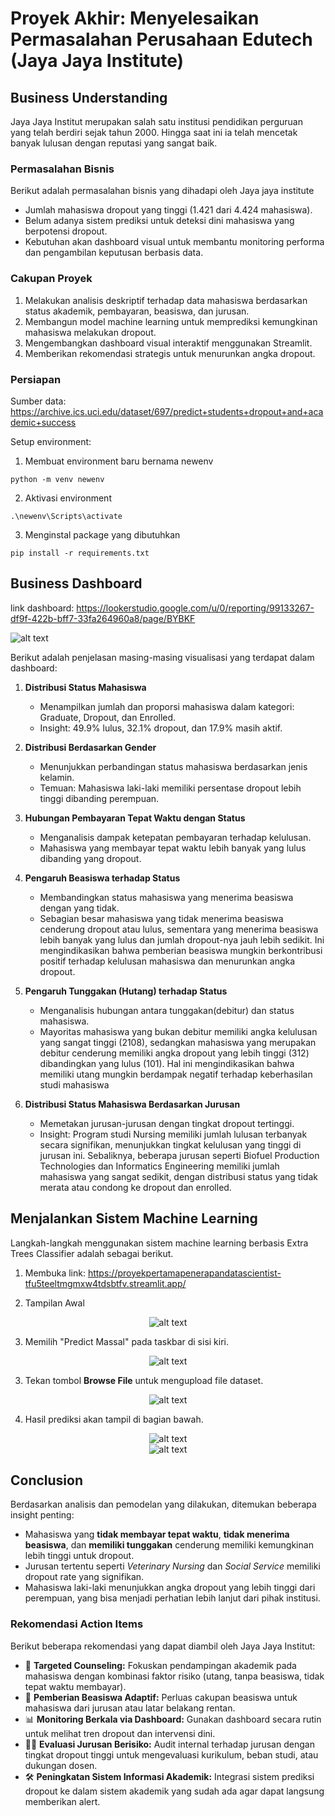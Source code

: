 # Proyek Akhir: Menyelesaikan Permasalahan Perusahaan Edutech (Jaya Jaya Institute)

## Business Understanding
Jaya Jaya Institut merupakan salah satu institusi pendidikan perguruan yang telah berdiri sejak tahun 2000. Hingga saat ini ia telah mencetak banyak lulusan dengan reputasi yang sangat baik.

### Permasalahan Bisnis
Berikut adalah permasalahan bisnis yang dihadapi oleh Jaya jaya institute
- Jumlah mahasiswa dropout yang tinggi (1.421 dari 4.424 mahasiswa).
- Belum adanya sistem prediksi untuk deteksi dini mahasiswa yang berpotensi dropout.
- Kebutuhan akan dashboard visual untuk membantu monitoring performa dan pengambilan keputusan berbasis data.


### Cakupan Proyek
1. Melakukan analisis deskriptif terhadap data mahasiswa berdasarkan status akademik, pembayaran, beasiswa, dan jurusan.
2. Membangun model machine learning untuk memprediksi kemungkinan mahasiswa melakukan dropout.
3. Mengembangkan dashboard visual interaktif menggunakan Streamlit.
4. Memberikan rekomendasi strategis untuk menurunkan angka dropout.

### Persiapan

Sumber data: https://archive.ics.uci.edu/dataset/697/predict+students+dropout+and+academic+success

Setup environment:
1. Membuat environment baru bernama newenv
```
python -m venv newenv
```
2. Aktivasi environment
```
.\newenv\Scripts\activate
```
3. Menginstal package yang dibutuhkan
```
pip install -r requirements.txt
```

## Business Dashboard
link dashboard: https://lookerstudio.google.com/u/0/reporting/99133267-df9f-422b-bff7-33fa264960a8/page/BYBKF

<img src="image\mosaicnim-dashboard.jpg" alt="alt text" width="whatever" height="whatever">

Berikut adalah penjelasan masing-masing visualisasi yang terdapat dalam dashboard:
1. **Distribusi Status Mahasiswa**
   - Menampilkan jumlah dan proporsi mahasiswa dalam kategori: Graduate, Dropout, dan Enrolled.
   - Insight: 49.9% lulus, 32.1% dropout, dan 17.9% masih aktif.

2. **Distribusi Berdasarkan Gender**
   - Menunjukkan perbandingan status mahasiswa berdasarkan jenis kelamin.
   - Temuan: Mahasiswa laki-laki memiliki persentase dropout lebih tinggi dibanding perempuan.

3. **Hubungan Pembayaran Tepat Waktu dengan Status**
   - Menganalisis dampak ketepatan pembayaran terhadap kelulusan.
   - Mahasiswa yang membayar tepat waktu lebih banyak yang lulus dibanding yang dropout.

4. **Pengaruh Beasiswa terhadap Status**
   - Membandingkan status mahasiswa yang menerima beasiswa dengan yang tidak.
   - Sebagian besar mahasiswa yang tidak menerima beasiswa cenderung dropout atau lulus, sementara yang menerima beasiswa lebih banyak yang lulus dan jumlah dropout-nya jauh lebih sedikit. Ini mengindikasikan bahwa pemberian beasiswa mungkin berkontribusi positif terhadap kelulusan mahasiswa dan menurunkan angka dropout.

5. **Pengaruh Tunggakan (Hutang) terhadap Status**
   - Menganalisis hubungan antara tunggakan(debitur) dan status mahasiswa.
   - Mayoritas mahasiswa yang bukan debitur memiliki angka kelulusan yang sangat tinggi (2108), sedangkan mahasiswa yang merupakan debitur cenderung memiliki angka dropout yang lebih tinggi (312) dibandingkan yang lulus (101). Hal ini mengindikasikan bahwa memiliki utang mungkin berdampak negatif terhadap keberhasilan studi mahasiswa

6. **Distribusi Status Mahasiswa Berdasarkan Jurusan**
   - Memetakan jurusan-jurusan dengan tingkat dropout tertinggi.
   - Insight: Program studi Nursing memiliki jumlah lulusan terbanyak secara signifikan, menunjukkan tingkat kelulusan yang tinggi di jurusan ini. Sebaliknya, beberapa jurusan seperti Biofuel Production Technologies dan Informatics Engineering memiliki jumlah mahasiswa yang sangat sedikit, dengan distribusi status yang tidak merata atau condong ke dropout dan enrolled.


## Menjalankan Sistem Machine Learning
Langkah-langkah menggunakan sistem machine learning berbasis Extra Trees Classifier	adalah sebagai berikut.

1. Membuka link: https://proyekpertamapenerapandatascientist-tfu5teeltmgmxw4tdsbtfv.streamlit.app/

2. Tampilan Awal
<center><img src="image\home.jpg" alt="alt text" width="whatever" height="whatever"></center>

3. Memilih "Predict Massal" pada taskbar di sisi kiri.

<center><img src="image\menu.png" alt="alt text" width="whatever" height="whatever"></center>

3. Tekan tombol **Browse File** untuk mengupload file dataset.

<center><img src="image\prediksi.jpg" alt="alt text" width="whatever" height="whatever"></center>

4. Hasil prediksi akan tampil di bagian bawah.
<center><img src="image\hasil1.jpg" alt="alt text" width="whatever" height="whatever"></center>

<center><img src="image\hasil2.jpg" alt="alt text" width="whatever" height="whatever"></center>

## Conclusion
Berdasarkan analisis dan pemodelan yang dilakukan, ditemukan beberapa insight penting:
- Mahasiswa yang **tidak membayar tepat waktu**, **tidak menerima beasiswa**, dan **memiliki tunggakan** cenderung memiliki kemungkinan lebih tinggi untuk dropout.
- Jurusan tertentu seperti *Veterinary Nursing* dan *Social Service* memiliki dropout rate yang signifikan.
- Mahasiswa laki-laki menunjukkan angka dropout yang lebih tinggi dari perempuan, yang bisa menjadi perhatian lebih lanjut dari pihak institusi.


### Rekomendasi Action Items
Berikut beberapa rekomendasi yang dapat diambil oleh Jaya Jaya Institut:
- 🎯 **Targeted Counseling:** Fokuskan pendampingan akademik pada mahasiswa dengan kombinasi faktor risiko (utang, tanpa beasiswa, tidak tepat waktu membayar).
- 💸 **Pemberian Beasiswa Adaptif:** Perluas cakupan beasiswa untuk mahasiswa dari jurusan atau latar belakang rentan.
- 📊 **Monitoring Berkala via Dashboard:** Gunakan dashboard secara rutin untuk melihat tren dropout dan intervensi dini.
- 🧑‍🏫 **Evaluasi Jurusan Berisiko:** Audit internal terhadap jurusan dengan tingkat dropout tinggi untuk mengevaluasi kurikulum, beban studi, atau dukungan dosen.
- 🛠️ **Peningkatan Sistem Informasi Akademik:** Integrasi sistem prediksi dropout ke dalam sistem akademik yang sudah ada agar dapat langsung memberikan alert.
